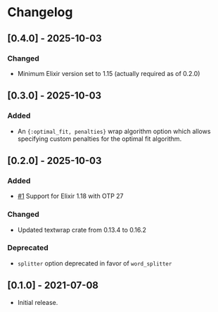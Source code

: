 # Changelog

## [0.4.0] - 2025-10-03

### Changed
- Minimum Elixir version set to 1.15 (actually required as of 0.2.0)

## [0.3.0] - 2025-10-03

### Added
- An `{:optimal_fit, penalties}` wrap algorithm option which allows specifying custom penalties for the optimal fit algorithm.

## [0.2.0] - 2025-10-03

### Added
- [#1](https://github.com/foxbenjaminfox/ex_textwrap/pull/1) Support for Elixir 1.18 with OTP 27

### Changed
- Updated textwrap crate from 0.13.4 to 0.16.2

### Deprecated
- `splitter` option deprecated in favor of `word_splitter`

## [0.1.0] - 2021-07-08

- Initial release.

